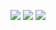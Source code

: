 <p align="center">
  <img src ="https://github-readme-stats.vercel.app/api?username=beniwh&show_icons=true&count_private=true&theme=darcula&hide_border=true&hide=issues,contribs&bg_color=00000000">
  <img src ="https://github-readme-stats.vercel.app/api/top-langs/?username=beniw&layout=compact&hide_border=true&theme=darcula&bg_color=00000000&langs_count=6&hide=jupyter%20notebook,tex,css,php">
  <img src ="https://github-readme-streak-stats.herokuapp.com?user=beniwh&theme=darcula&hide_border=true&background=FFFFFF00">
  <br>
  <br>
  
